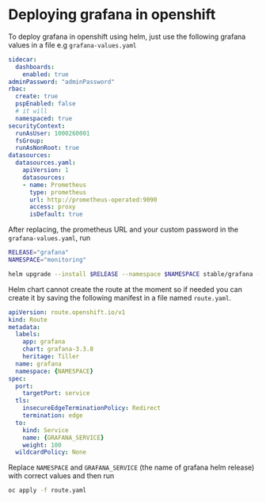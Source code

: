 # Deploying grafana in openshift

To deploy grafana in openshift using helm, just use the following grafana values in a file e.g `grafana-values.yaml`

```yaml
sidecar:
  dashboards:
    enabled: true
adminPassword: "adminPassword"
rbac:
  create: true
  pspEnabled: false
  # it will
  namespaced: true
securityContext:
  runAsUser: 1000260001
  fsGroup:
  runAsNonRoot: true
datasources:
  datasources.yaml:
    apiVersion: 1
    datasources:
    - name: Prometheus
      type: prometheus
      url: http://prometheus-operated:9090
      access: proxy
      isDefault: true
```

After replacing, the prometheus URL and your custom password in the `grafana-values.yaml`, run

```bash
RELEASE="grafana"
NAMESPACE="monitoring"

helm upgrade --install $RELEASE --namespace $NAMESPACE stable/grafana -f grafana-values.yaml --force
```

Helm chart cannot create the route at the moment so if needed you can create it by saving the following manifest in a file named `route.yaml`.

```yaml
apiVersion: route.openshift.io/v1
kind: Route
metadata:
  labels:
    app: grafana
    chart: grafana-3.3.8
    heritage: Tiller
  name: grafana
  namespace: {NAMESPACE}
spec:
  port:
    targetPort: service
  tls:
    insecureEdgeTerminationPolicy: Redirect
    termination: edge
  to:
    kind: Service
    name: {GRAFANA_SERVICE}
    weight: 100
  wildcardPolicy: None
```

Replace `NAMESPACE` and `GRAFANA_SERVICE` (the name of grafana helm release) with correct values and then run

```bash
oc apply -f route.yaml
```
